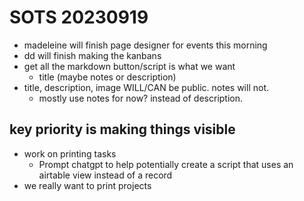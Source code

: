 # SOTS 20230919
* madeleine will finish page designer for events this morning
* dd will finish making the kanbans
* get all the markdown button/script is what we want
    * title (maybe notes or description)
* title, description, image WILL/CAN be public. notes will not. 
    * mostly use notes for now? instead of description.

## key priority is making things visible
* work on printing tasks
    * Prompt chatgpt to help potentially create a script that uses an airtable view instead of a record
* we really want to print projects

